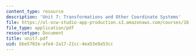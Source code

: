 ```yaml
---
content_type: resource
description: 'Unit 7: Transformations and Other Coordinate Systems'
file: https://ol-ocw-studio-app-production.s3.amazonaws.com/courses/16-20-structural-mechanics-fall-2002/bbe5702eafe42a1721cc4ea53e9a53cc_unit7.pdf
file_type: application/pdf
resourcetype: Document
title: unit7.pdf
uid: bbe5702e-afe4-2a17-21cc-4ea53e9a53cc
---
```

